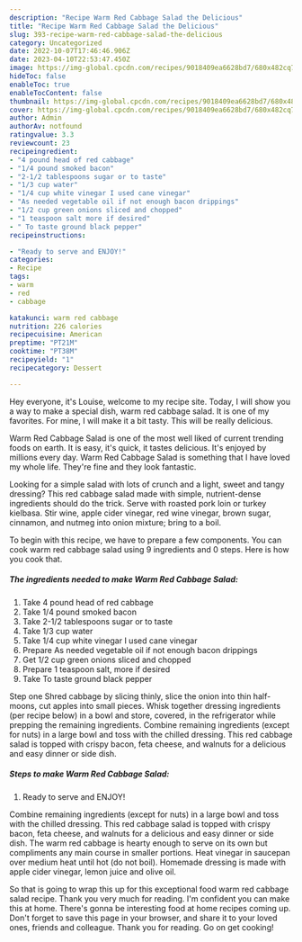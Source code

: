 ```yaml
---
description: "Recipe Warm Red Cabbage Salad the Delicious"
title: "Recipe Warm Red Cabbage Salad the Delicious"
slug: 393-recipe-warm-red-cabbage-salad-the-delicious
category: Uncategorized
date: 2022-10-07T17:46:46.906Z
date: 2023-04-10T22:53:47.450Z
image: https://img-global.cpcdn.com/recipes/9018409ea6628bd7/680x482cq70/warm-red-cabbage-salad-recipe-main-photo.jpg
hideToc: false
enableToc: true
enableTocContent: false
thumbnail: https://img-global.cpcdn.com/recipes/9018409ea6628bd7/680x482cq70/warm-red-cabbage-salad-recipe-main-photo.jpg
cover: https://img-global.cpcdn.com/recipes/9018409ea6628bd7/680x482cq70/warm-red-cabbage-salad-recipe-main-photo.jpg
author: Admin
authorAv: notfound
ratingvalue: 3.3
reviewcount: 23
recipeingredient:
- "4 pound head of red cabbage"
- "1/4 pound smoked bacon"
- "2-1/2 tablespoons sugar or to taste"
- "1/3 cup water"
- "1/4 cup white vinegar I used cane vinegar"
- "As needed vegetable oil if not enough bacon drippings"
- "1/2 cup green onions sliced and chopped"
- "1 teaspoon salt more if desired"
- " To taste ground black pepper"
recipeinstructions:

- "Ready to serve and ENJOY!"
categories:
- Recipe
tags:
- warm
- red
- cabbage

katakunci: warm red cabbage 
nutrition: 226 calories
recipecuisine: American
preptime: "PT21M"
cooktime: "PT38M"
recipeyield: "1"
recipecategory: Dessert

---
```



Hey everyone, it's Louise, welcome to my recipe site. Today, I will show you a way to make a special dish, warm red cabbage salad. It is one of my favorites. For mine, I will make it a bit tasty. This will be really delicious.

Warm Red Cabbage Salad is one of the most well liked of current trending foods on earth. It is easy, it's quick, it tastes delicious. It's enjoyed by millions every day. Warm Red Cabbage Salad is something that I have loved my whole life. They're fine and they look fantastic.

Looking for a simple salad with lots of crunch and a light, sweet and tangy dressing? This red cabbage salad made with simple, nutrient-dense ingredients should do the trick. Serve with roasted pork loin or turkey kielbasa. Stir wine, apple cider vinegar, red wine vinegar, brown sugar, cinnamon, and nutmeg into onion mixture; bring to a boil.


To begin with this recipe, we have to prepare a few components. You can cook warm red cabbage salad using 9 ingredients and 0 steps. Here is how you cook that.

<!--inarticleads1-->

##### The ingredients needed to make Warm Red Cabbage Salad:

1. Take 4 pound head of red cabbage
1. Take 1/4 pound smoked bacon
1. Take 2-1/2 tablespoons sugar or to taste
1. Take 1/3 cup water
1. Take 1/4 cup white vinegar I used cane vinegar
1. Prepare As needed vegetable oil if not enough bacon drippings
1. Get 1/2 cup green onions sliced and chopped
1. Prepare 1 teaspoon salt, more if desired
1. Take  To taste ground black pepper


Step one Shred cabbage by slicing thinly, slice the onion into thin half-moons, cut apples into small pieces. Whisk together dressing ingredients (per recipe below) in a bowl and store, covered, in the refrigerator while prepping the remaining ingredients. Combine remaining ingredients (except for nuts) in a large bowl and toss with the chilled dressing. This red cabbage salad is topped with crispy bacon, feta cheese, and walnuts for a delicious and easy dinner or side dish. 

<!--inarticleads2-->

##### Steps to make Warm Red Cabbage Salad:


1. Ready to serve and ENJOY!

Combine remaining ingredients (except for nuts) in a large bowl and toss with the chilled dressing. This red cabbage salad is topped with crispy bacon, feta cheese, and walnuts for a delicious and easy dinner or side dish. The warm red cabbage is hearty enough to serve on its own but compliments any main course in smaller portions. Heat vinegar in saucepan over medium heat until hot (do not boil). Homemade dressing is made with apple cider vinegar, lemon juice and olive oil. 

So that is going to wrap this up for this exceptional food warm red cabbage salad recipe. Thank you very much for reading. I'm confident you can make this at home. There's gonna be interesting food at home recipes coming up. Don't forget to save this page in your browser, and share it to your loved ones, friends and colleague. Thank you for reading. Go on get cooking!
